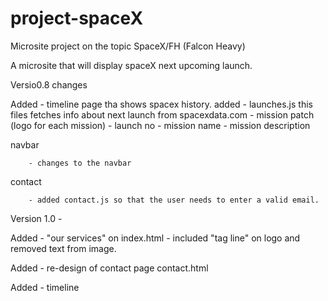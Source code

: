 # project-spaceX
Microsite project on the topic SpaceX/FH (Falcon Heavy)

A microsite that will display spaceX next upcoming launch.

Versio0.8 changes

Added - timeline page tha shows spacex history.
added - launches.js this files fetches info about next launch from spacexdata.com
        - mission patch (logo for each mission)
        - launch no
        - mission name
        - mission description
        
navbar  

        - changes to the navbar
        
contact

        - added contact.js so that the user needs to enter a valid email.

Version 1.0 - 

Added   - "our services" on index.html
        - included "tag line" on logo and removed text from image.
        
Added   - re-design of contact page contact.html

Added   - timeline 
